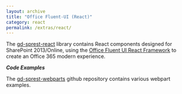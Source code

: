 ```yaml
---
layout: archive
title: "Office Fluent-UI (React)"
category: react
permalink: /extras/react/
---
```

The [gd-sprest-react](https://github.com/gunjandatta/sprest-react) library contains React components designed for SharePoint 2013/Online, using the [Office Fluent UI React Framework](https://dev.office.com/fluentui) to create an Office 365 modern experience.

**_Code Examples_**

The [gd-sprest-webparts](https://github.com/gunjandatta/sprest-webparts) github repository contains various webpart examples.